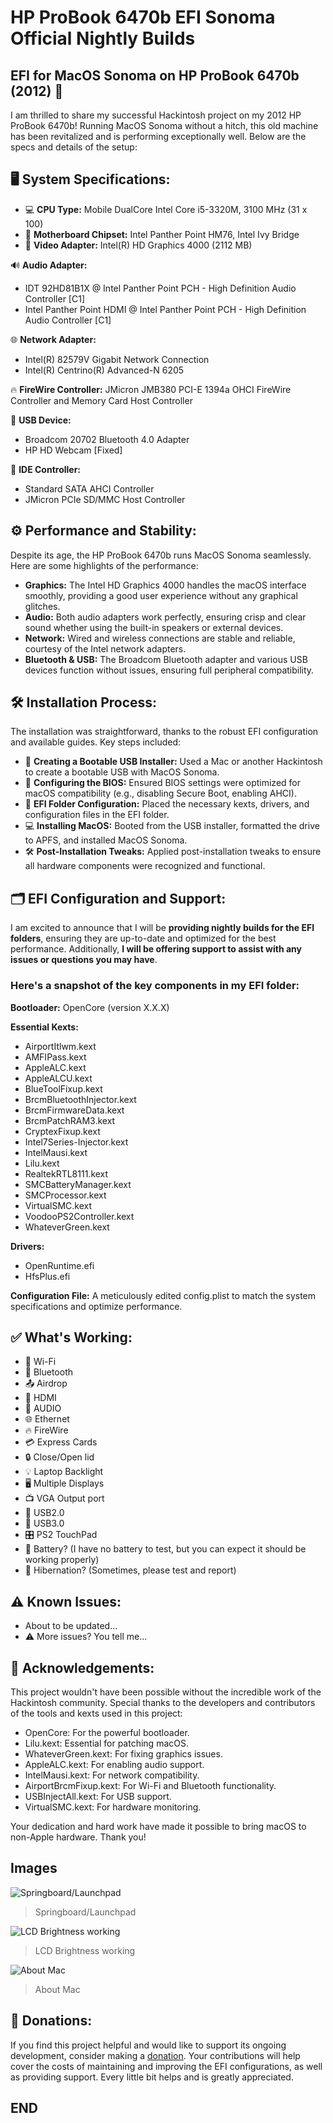 # HP ProBook 6470b EFI Sonoma Official Nightly Builds

## EFI for MacOS Sonoma on HP ProBook 6470b (2012) 🎉

I am thrilled to share my successful Hackintosh project on my 2012 HP ProBook 6470b! Running MacOS Sonoma without a hitch, this old machine has been revitalized and is performing exceptionally well. Below are the specs and details of the setup:

## 🖥️ System Specifications:

- 💻 **CPU Type:** Mobile DualCore Intel Core i5-3320M, 3100 MHz (31 x 100)
- 🔧 **Motherboard Chipset:** Intel Panther Point HM76, Intel Ivy Bridge
- 🎨 **Video Adapter:** Intel(R) HD Graphics 4000 (2112 MB)

🔊 **Audio Adapter:**
- IDT 92HD81B1X @ Intel Panther Point PCH - High Definition Audio Controller [C1]
- Intel Panther Point HDMI @ Intel Panther Point PCH - High Definition Audio Controller [C1]

🌐 **Network Adapter:**
- Intel(R) 82579V Gigabit Network Connection
- Intel(R) Centrino(R) Advanced-N 6205

🔥 **FireWire Controller:** JMicron JMB380 PCI-E 1394a OHCI FireWire Controller and Memory Card Host Controller

🔌 **USB Device:**
- Broadcom 20702 Bluetooth 4.0 Adapter
- HP HD Webcam [Fixed]

💽 **IDE Controller:**
- Standard SATA AHCI Controller
- JMicron PCIe SD/MMC Host Controller

## ⚙️ Performance and Stability:

Despite its age, the HP ProBook 6470b runs MacOS Sonoma seamlessly. Here are some highlights of the performance:

- **Graphics:** The Intel HD Graphics 4000 handles the macOS interface smoothly, providing a good user experience without any graphical glitches.
- **Audio:** Both audio adapters work perfectly, ensuring crisp and clear sound whether using the built-in speakers or external devices.
- **Network:** Wired and wireless connections are stable and reliable, courtesy of the Intel network adapters.
- **Bluetooth & USB:** The Broadcom Bluetooth adapter and various USB devices function without issues, ensuring full peripheral compatibility.

## 🛠️ Installation Process:

The installation was straightforward, thanks to the robust EFI configuration and available guides. Key steps included:

- 💾 **Creating a Bootable USB Installer:** Used a Mac or another Hackintosh to create a bootable USB with MacOS Sonoma.
- 🔧 **Configuring the BIOS:** Ensured BIOS settings were optimized for macOS compatibility (e.g., disabling Secure Boot, enabling AHCI).
- 📁 **EFI Folder Configuration:** Placed the necessary kexts, drivers, and configuration files in the EFI folder.
- 💻 **Installing MacOS:** Booted from the USB installer, formatted the drive to APFS, and installed MacOS Sonoma.
- 🛠️ **Post-Installation Tweaks:** Applied post-installation tweaks to ensure all hardware components were recognized and functional.

## 🗂️ EFI Configuration and Support:

I am excited to announce that I will be **providing nightly builds for the EFI folders**, ensuring they are up-to-date and optimized for the best performance. Additionally, **I will be offering support to assist with any issues or questions you may have**.

### Here's a snapshot of the key components in my EFI folder:

**Bootloader:** OpenCore (version X.X.X)

**Essential Kexts:**
- AirportItlwm.kext
- AMFIPass.kext
- AppleALC.kext
- AppleALCU.kext
- BlueToolFixup.kext
- BrcmBluetoothInjector.kext
- BrcmFirmwareData.kext
- BrcmPatchRAM3.kext
- CryptexFixup.kext
- Intel7Series-Injector.kext
- IntelMausi.kext
- Lilu.kext
- RealtekRTL8111.kext
- SMCBatteryManager.kext
- SMCProcessor.kext
- VirtualSMC.kext
- VoodooPS2Controller.kext
- WhateverGreen.kext

**Drivers:**
- OpenRuntime.efi
- HfsPlus.efi

**Configuration File:** A meticulously edited config.plist to match the system specifications and optimize performance.

## ✅ What's Working:

- 🛜 Wi-Fi
- 📶 Bluetooth
- 📤 Airdrop
- 🎥 HDMI
- 🎵 AUDIO
- 🌐 Ethernet
- 🔥 FireWire
- 💳 Express Cards
- 🔒 Close/Open lid
- 💡 Laptop Backlight
- 🖥️ Multiple Displays
- 📺 VGA Output port
- 🔌 USB2.0
- 🔋 USB3.0
- 🎛️ PS2 TouchPad
- 🔋 Battery? (I have no battery to test, but you can expect it should be working properly)
- 🌙 Hibernation? (Sometimes, please test and report)

## ⚠️ Known Issues:
- About to be updated...
- ⚠️ More issues? You tell me...

## 🙏 Acknowledgements:

This project wouldn't have been possible without the incredible work of the Hackintosh community. Special thanks to the developers and contributors of the tools and kexts used in this project:

- OpenCore: For the powerful bootloader.
- Lilu.kext: Essential for patching macOS.
- WhateverGreen.kext: For fixing graphics issues.
- AppleALC.kext: For enabling audio support.
- IntelMausi.kext: For network compatibility.
- AirportBrcmFixup.kext: For Wi-Fi and Bluetooth functionality.
- USBInjectAll.kext: For USB support.
- VirtualSMC.kext: For hardware monitoring.

Your dedication and hard work have made it possible to bring macOS to non-Apple hardware. Thank you!

## Images


![Springboard/Launchpad](https://i.imgur.com/d4bOP7B.png)

> Springboard/Launchpad

![LCD Brightness working](https://i.imgur.com/Lh9JMGG.png)

> LCD Brightness working

![About Mac](https://i.imgur.com/dvCqIUA.png)

> About Mac


## 💖 Donations:

If you find this project helpful and would like to support its ongoing development, consider making a [donation](http://paypal.me/AlienSK "donation"). Your contributions will help cover the costs of maintaining and improving the EFI configurations, as well as providing support. Every little bit helps and is greatly appreciated.

## END
